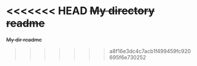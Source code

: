 <<<<<<< HEAD
~~My directory readme~~
=======
~~My dir readme~~
>>>>>>> a8f16e3dc4c7acb1f499459fc920695f6e730252
